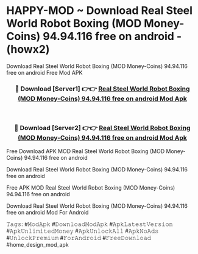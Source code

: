 # HAPPY-MOD ~ Download Real Steel World Robot Boxing (MOD Money-Coins) 94.94.116 free on android - (howx2)
Download Real Steel World Robot Boxing (MOD Money-Coins) 94.94.116 free on android Free Mod APK

<div align="center">
<h3>🔴 Download [Server1] 👉👉 <a href="https://apk-comot.site?title=Real_Steel_World_Robot_Boxing_(MOD_Money-Coins)_94.94.116_free_on_android">Real Steel World Robot Boxing (MOD Money-Coins) 94.94.116 free on android Mod Apk</a></h3><br>

<h3>🔴 Download [Server2] 👉👉 <a href="https://apk-comot.site?title=Real_Steel_World_Robot_Boxing_(MOD_Money-Coins)_94.94.116_free_on_android">Real Steel World Robot Boxing (MOD Money-Coins) 94.94.116 free on android Mod Apk</a></h3>
</div>


Free Download APK MOD Real Steel World Robot Boxing (MOD Money-Coins) 94.94.116 free on android

Download Real Steel World Robot Boxing (MOD Money-Coins) 94.94.116 free on android 

Free APK MOD Real Steel World Robot Boxing (MOD Money-Coins) 94.94.116 free on android 

Download Real Steel World Robot Boxing (MOD Money-Coins) 94.94.116 free on android Mod For Android

𝚃𝚊𝚐𝚜: #𝙼𝚘𝚍𝙰𝚙𝚔 #𝙳𝚘𝚠𝚗𝚕𝚘𝚊𝚍𝙼𝚘𝚍𝙰𝚙𝚔 #𝙰𝚙𝚔𝙻𝚊𝚝𝚎𝚜𝚝𝚅𝚎𝚛𝚜𝚒𝚘𝚗 #𝙰𝚙𝚔𝚄𝚗𝚕𝚒𝚖𝚒𝚝𝚎𝚍𝙼𝚘𝚗𝚎𝚢 #𝙰𝚙𝚔𝚄𝚗𝚕𝚘𝚌𝚔𝙰𝚕𝚕 #𝙰𝚙𝚔𝙽𝚘𝙰𝚍𝚜 #𝚄𝚗𝚕𝚘𝚌𝚔𝙿𝚛𝚎𝚖𝚒𝚞𝚖 #𝙵𝚘𝚛𝙰𝚗𝚍𝚛𝚘𝚒𝚍 #𝙵𝚛𝚎𝚎𝙳𝚘𝚠𝚗𝚕𝚘𝚊𝚍 #home_design_mod_apk